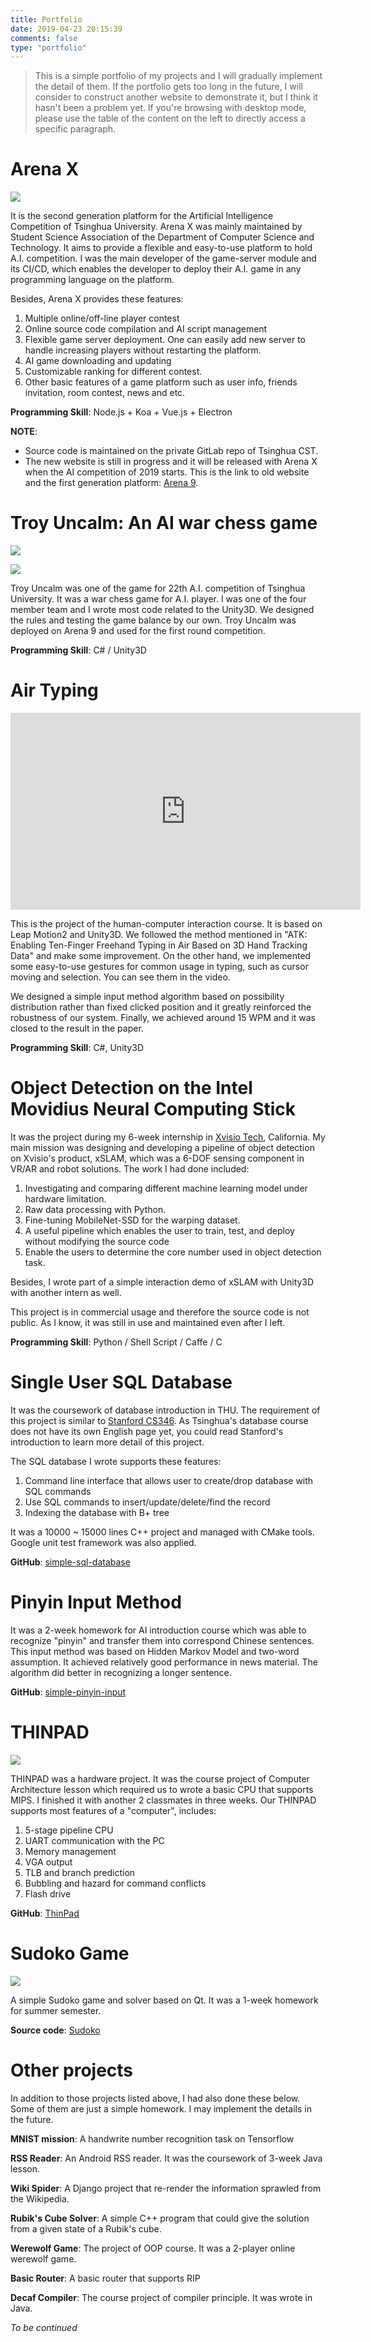 ```yaml
---
title: Portfolio
date: 2019-04-23 20:15:39
comments: false
type: "portfolio"
---
```


> This is a simple portfolio of my projects and I will gradually implement the detail of them. If the portfolio gets too long in the future, I will consider to construct another website to demonstrate it, but I think it hasn't been a problem yet. If you're browsing with desktop mode, please use the table of the content on the left to directly access a specific paragraph.

# Arena X

![](/uploads/portfolio/Arena9.png)

It is the second generation platform for the Artificial Intelligence Competition of Tsinghua University. Arena X was mainly maintained by Student Science Association of the Department of Computer Science and Technology. It aims to provide a flexible and easy-to-use platform to hold A.I. competition. I was the main developer of the game-server module and its CI/CD, which enables the developer to deploy their A.I. game in any programming language on the platform.

Besides, Arena X provides these features:

1. Multiple online/off-line player contest
2. Online source code compilation and AI script management
3. Flexible game server deployment. One can easily add new server to handle increasing players without restarting the platform.
4. AI game downloading and updating
5. Customizable ranking for different contest.
6. Other basic features of a game platform such as user info, friends invitation, room contest, news and etc.

**Programming Skill**: Node.js + Koa + Vue.js + Electron

**NOTE**:

* Source code is maintained on the private GitLab repo of Tsinghua CST.
* The new website is still in progress and it will be released with Arena X when the AI competition of 2019 starts. This is the link to old website and the first generation platform: [Arena 9](https://arena.net9.org/).

# Troy Uncalm: An AI war chess game

![](/uploads/portfolio/troy_1.jpg)

![](/uploads/portfolio/troy_2.jpg)

Troy Uncalm was one of the game for 22th A.I. competition of Tsinghua University. It was a war chess game for A.I. player. I was one of the four member team and I wrote most code related to the Unity3D. We designed the rules and testing the game balance by our own. Troy Uncalm was deployed on Arena 9 and used for the first round competition.

**Programming Skill**: C# / Unity3D

# Air Typing

<iframe width="560" height="315" src="https://www.youtube.com/embed/cSZycJAUFfo" frameborder="0" allow="accelerometer; autoplay; encrypted-media; gyroscope; picture-in-picture" allowfullscreen></iframe>

This is the project of the human-computer interaction course. It is based on Leap Motion2 and Unity3D. We followed the method mentioned in "ATK: Enabling Ten-Finger Freehand Typing in Air Based on 3D Hand Tracking Data" and make some improvement. On the other hand, we implemented some easy-to-use gestures for common usage in typing, such as cursor moving and selection. You can see them in the video. 

We designed a simple input method algorithm based on possibility distribution rather than fixed clicked position and it greatly reinforced the robustness of our system. Finally, we achieved around 15 WPM and it was closed to the result in the paper.

**Programming Skill**:  C#, Unity3D

# Object Detection on the Intel Movidius Neural Computing Stick

It was the project during my 6-week internship in [Xvisio Tech](http://xvisio.org/), California. My main mission was designing and developing a pipeline of object detection on Xvisio's product, xSLAM, which was a 6-DOF sensing component in VR/AR and robot solutions. The work I had done included:

1. Investigating and comparing different machine learning model under hardware limitation.
2. Raw data processing with Python.
3. Fine-tuning MobileNet-SSD for the warping dataset.
4. A useful pipeline which enables the user to train, test, and deploy without modifying the source code
5. Enable the users to determine the core number used in object detection task. 

Besides, I wrote part of a simple interaction demo of xSLAM with Unity3D with another intern as well.

This project is in commercial usage and therefore the source code is not public. As I know, it was still in use and maintained even after I left.

**Programming Skill**: Python / Shell Script / Caffe / C

# Single User SQL Database

It was the coursework of database introduction in THU. The requirement of this project is similar to [Stanford CS346](https://web.stanford.edu/class/cs346/2015/redbase-rm.html#intro). As Tsinghua's database course does not have its own English page yet, you could read Stanford's introduction to learn more detail of this project.

The SQL database I wrote supports these features:

1. Command line interface that allows user to create/drop database with SQL commands
2. Use SQL commands to insert/update/delete/find the record
3. Indexing the database with B+ tree

It was a 10000 ~ 15000 lines C++ project and managed with CMake tools. Google unit test framework was also applied.

**GitHub**: [simple-sql-database](https://github.com/AlexFxw/simeple-sql-database)

# Pinyin Input Method

It was a 2-week homework for AI introduction course which was able to recognize "pinyin" and transfer them into correspond Chinese sentences. This input method was based on Hidden Markov Model and two-word assumption. It achieved relatively good performance in news material. The algorithm did better in recognizing a longer sentence.

**GitHub**: [simple-pinyin-input](https://github.com/AlexFxw/simple-pinyin-input)

# THINPAD

![](/uploads/portfolio/thinpad.jpg)

THINPAD was a hardware project. It was the course project of Computer Architecture lesson which required us to wrote a basic CPU that supports MIPS. I finished it with another 2 classmates in three weeks. Our THINPAD supports most features of a "computer", includes:

1. 5-stage pipeline CPU
2. UART communication with the PC
3. Memory management
4. VGA output
5. TLB and branch prediction
6. Bubbling and hazard for command conflicts
7. Flash drive

**GitHub**: [ThinPad](https://github.com/AlexFxw/THUCS_ThinPad)

# Sudoko Game

![](/uploads/portfolio/Sudoko.jpg)

A simple Sudoko game and solver based on Qt. It was a 1-week homework for summer semester. 

**Source code**: [Sudoko](https://github.com/AlexFxw/SudukoGame)

# Other projects

In addition to those projects listed above, I had also done these below. Some of them are just a simple homework. I may implement the details in the future.

**MNIST mission**: A handwrite number recognition task on Tensorflow

**RSS Reader**: An Android RSS reader. It was the coursework of 3-week Java lesson.

**Wiki Spider**: A Django project that re-render the information sprawled from the Wikipedia.

**Rubik's Cube Solver**: A simple C++ program that could give the solution from a given state of a Rubik's cube.

**Werewolf Game**: The project of OOP course. It was a 2-player online werewolf game.

**Basic Router**: A basic router that supports RIP

**Decaf Compiler**: The course project of compiler principle. It was wrote in Java.



*To be continued*
